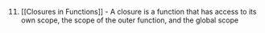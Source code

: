 11. [[Closures in Functions]] - A closure is a function that has access to its own scope, the scope of the outer function, and the global scope